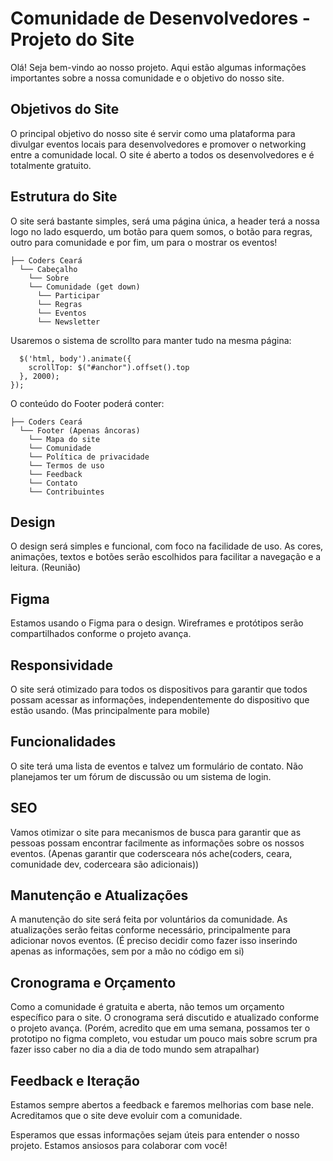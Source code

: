 # Comunidade de Desenvolvedores - Projeto do Site

Olá! Seja bem-vindo ao nosso projeto. Aqui estão algumas informações importantes sobre a nossa comunidade e o objetivo do nosso site.

## Objetivos do Site

O principal objetivo do nosso site é servir como uma plataforma para divulgar eventos locais para desenvolvedores e promover o networking entre a comunidade local. O site é aberto a todos os desenvolvedores e é totalmente gratuito.

## Estrutura do Site

O site será bastante simples, será uma página única, a header terá a nossa logo no lado esquerdo, um botão para quem somos, o botão para regras, outro para comunidade e por fim, um para o mostrar os eventos!
```
├── Coders Ceará
  └── Cabeçalho
    └── Sobre
    └── Comunidade (get down)
      └── Participar
      └── Regras
      └── Eventos
      └── Newsletter
```
Usaremos o sistema de scrollto para manter tudo na mesma página:
```$("#button").click(function() {
  $('html, body').animate({
    scrollTop: $("#anchor").offset().top
  }, 2000);
});
```
O conteúdo do Footer poderá conter:
```
├── Coders Ceará
  └── Footer (Apenas âncoras)
    └── Mapa do site
    └── Comunidade
    └── Política de privacidade
    └── Termos de uso
    └── Feedback
    └── Contato
    └── Contribuintes
```

## Design

O design será simples e funcional, com foco na facilidade de uso. As cores, animações, textos e botões serão escolhidos para facilitar a navegação e a leitura. (Reunião)

## Figma

Estamos usando o Figma para o design. Wireframes e protótipos serão compartilhados conforme o projeto avança.

## Responsividade

O site será otimizado para todos os dispositivos para garantir que todos possam acessar as informações, independentemente do dispositivo que estão usando.
(Mas principalmente para mobile)

## Funcionalidades

O site terá uma lista de eventos e talvez um formulário de contato. Não planejamos ter um fórum de discussão ou um sistema de login.

## SEO

Vamos otimizar o site para mecanismos de busca para garantir que as pessoas possam encontrar facilmente as informações sobre os nossos eventos.
(Apenas garantir que codersceara nós ache(coders, ceara, comunidade dev, coderceara são adicionais))
## Manutenção e Atualizações

A manutenção do site será feita por voluntários da comunidade. As atualizações serão feitas conforme necessário, principalmente para adicionar novos eventos.
(É preciso decidir como fazer isso inserindo apenas as informações, sem por a mão no código em si)

## Cronograma e Orçamento

Como a comunidade é gratuita e aberta, não temos um orçamento específico para o site. O cronograma será discutido e atualizado conforme o projeto avança.
(Porém, acredito que em uma semana, possamos ter o prototipo no figma completo, vou estudar um pouco mais sobre scrum pra fazer isso caber no dia a dia de todo mundo sem atrapalhar)

## Feedback e Iteração

Estamos sempre abertos a feedback e faremos melhorias com base nele. Acreditamos que o site deve evoluir com a comunidade.

Esperamos que essas informações sejam úteis para entender o nosso projeto. Estamos ansiosos para colaborar com você!
